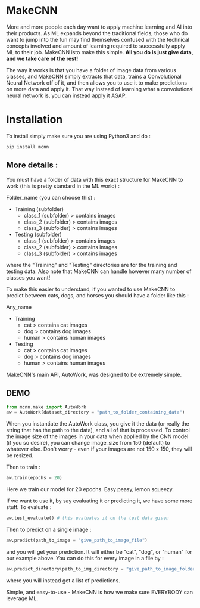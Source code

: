 # MakeCNN

More and more people each day want to apply machine learning and AI into their products. As ML expands beyond the traditional fields, those
who do want to jump into the fun may find themselves confused with the technical concepts involved and amount of learning required to successfully 
apply ML to their job. MakeCNN isto make this simple. **All you do is just give data, and we take care of the rest!** 

The way it works is that you have a folder of image data from various classes, and MakeCNN simply extracts that data, trains
a Convolutional Neural Network off of it, and then allows you to use it to make predictions on more data and apply it. That way 
instead of learning what a convolutional neural network is, you can instead apply it ASAP.

# Installation 
To install simply make sure you are using Python3 and do : 
``` shell
pip install mcnn
```

## More details : 

You must have a folder of data with this exact structure for MakeCNN to work (this is pretty standard in the ML world) : 

Folder_name (you can choose this) : 
 - Training (subfolder)
    - class_1 (subfolder) > contains images
    - class_2 (subfolder) > contains images
    - class_3 (subfolder) > contains images
 - Testing (subfolder)
    - class_1 (subfolder) > contains images
    - class_2 (subfolder) > contains images
    - class_3 (subfolder) > contains images
    
where the "Training" and "Testing" directories are for the training and testing data. Also 
note that MakeCNN can handle however many number of classes you want!

To make this easier to understand, if you wanted to use MakeCNN to predict between cats, dogs, and horses 
you should have a folder like this : 

Any_name 
  - Training
    - cat > contains cat images
    - dog > contains dog images
    - human > contains human images
  - Testing 
    - cat > contains cat images
    - dog > contains dog images
    - human > contains human images 

MakeCNN's main API, AutoWork, was designed to be extremely simple. 

## DEMO

```python
from mcnn.make import AutoWork
aw = AutoWork(dataset_directory = "path_to_folder_containing_data") 
```

When you instantiate the AutoWork class, you give it the data (or really the string that has the path to the data), and all of that is processed. To control the image size of the images in your data
when applied by the CNN model (if you so desire), you can change image_size from 150 (default) to whatever else. 
Don't worry - even if your images are not 150 x 150, they will be resized. 

Then to train : 
```python
aw.train(epochs = 20)
```

Here we train our model for 20 epochs. Easy peasy, lemon squeezy.

If we want to use it, by say evaluating it or predicting it, we have some 
more stuff. To evaluate : 

```python
aw.test_evaluate() # this evaluates it on the test data given
```

Then to predict on a single image : 
```python
aw.predict(path_to_image = "give_path_to_image_file")
```

and you will get your prediction. It will either be "cat", "dog", or "human"
for our example above. You can do this for every image in a file by :

```python
aw.predict_directory(path_to_img_directory = "give_path_to_image_folders")
```

where you will instead get a list of predictions. 

Simple, and easy-to-use - MakeCNN is how we make sure EVERYBODY can leverage ML. 